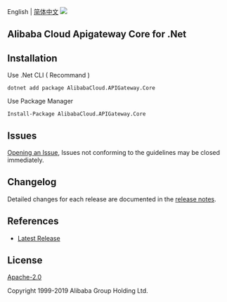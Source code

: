 English | [简体中文](README-CN.md)
![](https://aliyunsdk-pages.alicdn.com/icons/AlibabaCloud.svg)

## Alibaba Cloud Apigateway Core for .Net

## Installation

Use .Net CLI ( Recommand )

    dotnet add package AlibabaCloud.APIGateway.Core

Use Package Manager

    Install-Package AlibabaCloud.APIGateway.Core

## Issues
[Opening an Issue](https://github.com/aliyun/alibabacloud-apigateway-core-sdk/issues/new), Issues not conforming to the guidelines may be closed immediately.

## Changelog
Detailed changes for each release are documented in the [release notes](./ChangeLog.md).

## References
* [Latest Release](https://github.com/aliyun/alibabacloud-apigateway-core-sdk/tree/master/csharp)

## License
[Apache-2.0](http://www.apache.org/licenses/LICENSE-2.0)

Copyright 1999-2019 Alibaba Group Holding Ltd.